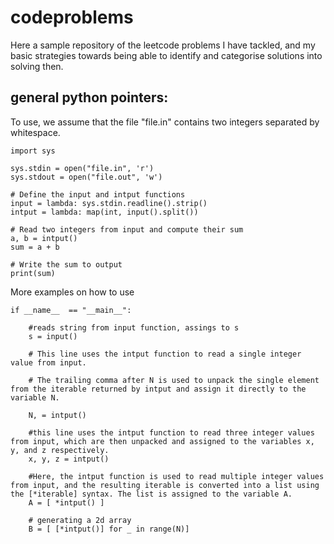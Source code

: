 # codeproblems

Here a sample repository of the leetcode problems I have tackled, and my basic strategies towards being able to identify and categorise solutions into solving then.


## general python pointers:

To use, we assume that the file "file.in" contains two integers separated by whitespace.

```
import sys

sys.stdin = open("file.in", 'r')
sys.stdout = open("file.out", 'w')

# Define the input and intput functions
input = lambda: sys.stdin.readline().strip()
intput = lambda: map(int, input().split())

# Read two integers from input and compute their sum
a, b = intput()
sum = a + b

# Write the sum to output
print(sum) 

```

More examples on how to use

```
if __name__  == "__main__":

    #reads string from input function, assings to s
    s = input()

    # This line uses the intput function to read a single integer value from input.
    
    # The trailing comma after N is used to unpack the single element from the iterable returned by intput and assign it directly to the variable N.

    N, = intput()

    #this line uses the intput function to read three integer values from input, which are then unpacked and assigned to the variables x, y, and z respectively.
    x, y, z = intput()

    #Here, the intput function is used to read multiple integer values from input, and the resulting iterable is converted into a list using the [*iterable] syntax. The list is assigned to the variable A.
    A = [ *intput() ]

    # generating a 2d array
    B = [ [*intput()] for _ in range(N)]

```